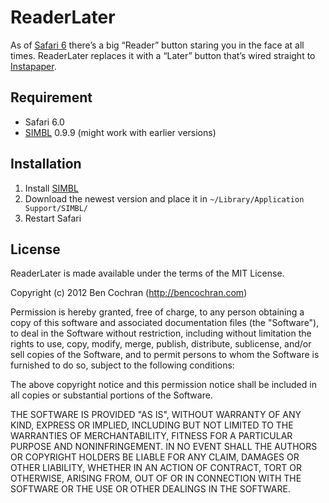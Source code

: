 # ReaderLater

As of [Safari 6](https://developer.apple.com/technologies/safari/whats-new.html) there’s a big “Reader” button staring you in the face at all times. ReaderLater replaces it with a “Later” button that’s wired straight to [Instapaper](http://instapaper.com).

## Requirement

* Safari 6.0
* [SIMBL](http://www.culater.net/software/SIMBL/SIMBL.php) 0.9.9 (might work with earlier versions)

## Installation

1. Install [SIMBL](http://www.culater.net/software/SIMBL/SIMBL.php)
2. Download the newest version and place it in `~/Library/Application Support/SIMBL/`
3. Restart Safari

## License

ReaderLater is made available under the terms of the MIT License.

Copyright (c) 2012 Ben Cochran (http://bencochran.com)

Permission is hereby granted, free of charge, to any person obtaining a copy of this software and associated documentation files (the "Software"), to deal in the Software without restriction, including without limitation the rights to use, copy, modify, merge, publish, distribute, sublicense, and/or sell copies of the Software, and to permit persons to whom the Software is furnished to do so, subject to the following conditions:

The above copyright notice and this permission notice shall be included in all copies or substantial portions of the Software.

THE SOFTWARE IS PROVIDED "AS IS", WITHOUT WARRANTY OF ANY KIND, EXPRESS OR IMPLIED, INCLUDING BUT NOT LIMITED TO THE WARRANTIES OF MERCHANTABILITY, FITNESS FOR A PARTICULAR PURPOSE AND NONINFRINGEMENT. IN NO EVENT SHALL THE AUTHORS OR COPYRIGHT HOLDERS BE LIABLE FOR ANY CLAIM, DAMAGES OR OTHER LIABILITY, WHETHER IN AN ACTION OF CONTRACT, TORT OR OTHERWISE, ARISING FROM, OUT OF OR IN CONNECTION WITH THE SOFTWARE OR THE USE OR OTHER DEALINGS IN THE SOFTWARE.
